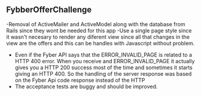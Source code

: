 ## FybberOfferChallenge
 -Removal of ActiveMailer and ActiveModel along with the database from Rails since they wont be needed for this app
 -Use a single page style since it wasn't necesary to render any diferent view since all that changes in the view are the  offers and this can be handles with Javascript without problem.
- Even if the Fyber API says that the ERROR_INVALID_PAGE is related to a HTTP 400 error. When you receive and ERROR_INVALID_PAGE it actually gives you a HTTP 200 success most of the time and sometimes it starts giving an HTTP 400. So the handling of the server response was based on the Fyber Api code response instead of the HTTP
- The acceptance tests are buggy and should be improved.





